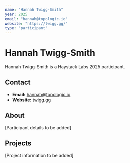```yaml
---
name: "Hannah Twigg-Smith"
year: 2025
email: "hannah@topologic.io"
website: "https://twigg.gg/"
type: "participant"
---
```


# Hannah Twigg-Smith

Hannah Twigg-Smith is a Haystack Labs 2025 participant.

## Contact
- **Email:** hannah@topologic.io
- **Website:** [twigg.gg](https://twigg.gg/)

## About

[Participant details to be added]

## Projects

[Project information to be added] 